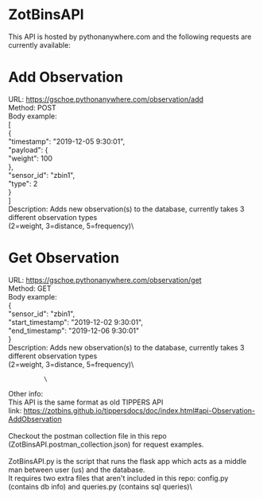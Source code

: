 # ZotBinsAPI
This API is hosted by pythonanywhere.com and the following requests are currently available:

Add Observation
===============
URL: https://gschoe.pythonanywhere.com/observation/add \
Method: POST\
Body example:     \
[\
   {\
    "timestamp": "2019-12-05 9:30:01",\
    "payload": {\
        "weight": 100\
    },\
    "sensor_id": "zbin1",\
    "type": 2\
  }\
]\
Description: Adds new observation(s) to the database, currently takes 3 different observation types \
              (2=weight, 3=distance, 5=frequency)\

Get Observation
===============
URL: https://gschoe.pythonanywhere.com/observation/get \
Method: GET\
Body example:     \
{\
	"sensor_id": "zbin1",\
	"start_timestamp": "2019-12-02 9:30:01",\
	"end_timestamp": "2019-12-06 9:30:01"\
}\
Description: Adds new observation(s) to the database, currently takes 3 different observation types \
              (2=weight, 3=distance, 5=frequency)\
              
              \
Other info:\
This API is the same format as old TIPPERS API \
link: https://zotbins.github.io/tippersdocs/doc/index.html#api-Observation-AddObservation \
\
Checkout the postman collection file in this repo (ZotBinsAPI.postman_collection.json) for request examples.\
\
ZotBinsAPI.py is the script that runs the flask app which acts as a middle man between user (us) and the database.\
It requires two extra files that aren't included in this repo: config.py (contains db info) and queries.py (contains sql queries)\

